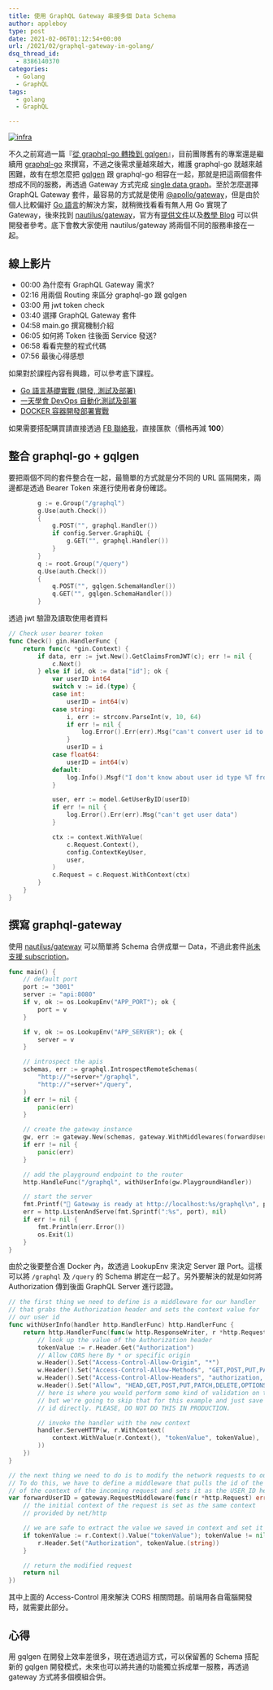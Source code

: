 ```yaml
---
title: 使用 GraphQL Gateway 串接多個 Data Schema
author: appleboy
type: post
date: 2021-02-06T01:12:54+00:00
url: /2021/02/graphql-gateway-in-golang/
dsq_thread_id:
  - 8386140370
categories:
  - Golang
  - GraphQL
tags:
  - golang
  - GraphQL

---
```

[![infra][1]][1]

不久之前寫過一篇『[從 graphql-go 轉換到 gqlgen][2]』，目前團隊舊有的專案還是繼續用 [graphql-go][3] 來撰寫，不過之後需求量越來越大，維護 graphql-go 就越來越困難，故有在想怎麼把 [gqlgen][4] 跟 graphql-go 相容在一起，那就是把這兩個套件想成不同的服務，再透過 Gateway 方式完成 [single data graph][5]。至於怎麼選擇 GraphQL Gateway 套件，最容易的方式就是使用 [@apollo/gateway][6]，但是由於個人比較偏好 [Go 語言][7]的解決方案，就稍微找看看有無人用 Go 實現了 Gateway，後來找到 [nautilus/gateway][8]，官方有[提供文件][9]以及[教學 Blog][10] 可以供開發者參考。底下會教大家使用 nautilus/gateway 將兩個不同的服務串接在一起。

<!--more-->

## 線上影片

  * 00:00​ 為什麼有 GraphQL Gateway 需求?
  * 02:16​ 用兩個 Routing 來區分 graphql-go 跟 gqlgen
  * 03:00​ 用 jwt token check
  * 03:40​ 選擇 GraphQL Gateway 套件
  * 04:58​ main.go 撰寫機制介紹
  * 06:05​ 如何將 Token 往後面 Service 發送?
  * 06:58​ 看看完整的程式代碼
  * 07:56​ 最後心得感想

如果對於課程內容有興趣，可以參考底下課程。

  * [Go 語言基礎實戰 (開發, 測試及部署)][11]
  * [一天學會 DevOps 自動化測試及部署][12]
  * [DOCKER 容器開發部署實戰][13]

如果需要搭配購買請直接透過 [FB 聯絡我][14]，直接匯款（價格再減 **100**）

## 整合 graphql-go + gqlgen

要把兩個不同的套件整合在一起，最簡單的方式就是分不同的 URL 區隔開來，兩邊都是透過 Bearer Token 來進行使用者身份確認。

```go
        g := e.Group("/graphql")
        g.Use(auth.Check())
        {
            g.POST("", graphql.Handler())
            if config.Server.GraphiQL {
                g.GET("", graphql.Handler())
            }
        }
        q := root.Group("/query")
        q.Use(auth.Check())
        {
            q.POST("", gqlgen.SchemaHandler())
            q.GET("", gqlgen.SchemaHandler())
        }
```

透過 jwt 驗證及讀取使用者資料

```go
// Check user bearer token
func Check() gin.HandlerFunc {
    return func(c *gin.Context) {
        if data, err := jwt.New().GetClaimsFromJWT(c); err != nil {
            c.Next()
        } else if id, ok := data["id"]; ok {
            var userID int64
            switch v := id.(type) {
            case int:
                userID = int64(v)
            case string:
                i, err := strconv.ParseInt(v, 10, 64)
                if err != nil {
                    log.Error().Err(err).Msg("can't convert user id to int64")
                }
                userID = i
            case float64:
                userID = int64(v)
            default:
                log.Info().Msgf("I don't know about user id type %T from token!", v)
            }

            user, err := model.GetUserByID(userID)
            if err != nil {
                log.Error().Err(err).Msg("can't get user data")
            }

            ctx := context.WithValue(
                c.Request.Context(),
                config.ContextKeyUser,
                user,
            )
            c.Request = c.Request.WithContext(ctx)
        }
    }
}
```

## 撰寫 graphql-gateway

使用 [nautilus/gateway][8] 可以簡單將 Schema 合併成單一 Data，不過此套件[尚未支援 subscription][15]。

```go
func main() {
    // default port
    port := "3001"
    server := "api:8080"
    if v, ok := os.LookupEnv("APP_PORT"); ok {
        port = v
    }

    if v, ok := os.LookupEnv("APP_SERVER"); ok {
        server = v
    }

    // introspect the apis
    schemas, err := graphql.IntrospectRemoteSchemas(
        "http://"+server+"/graphql",
        "http://"+server+"/query",
    )
    if err != nil {
        panic(err)
    }

    // create the gateway instance
    gw, err := gateway.New(schemas, gateway.WithMiddlewares(forwardUserID))
    if err != nil {
        panic(err)
    }

    // add the playground endpoint to the router
    http.HandleFunc("/graphql", withUserInfo(gw.PlaygroundHandler))

    // start the server
    fmt.Printf("🚀 Gateway is ready at http://localhost:%s/graphql\n", port)
    err = http.ListenAndServe(fmt.Sprintf(":%s", port), nil)
    if err != nil {
        fmt.Println(err.Error())
        os.Exit(1)
    }
}
```

由於之後要整合進 Docker 內，故透過 LookupEnv 來決定 Server 跟 Port。這樣可以將 `/graphql` 及 `/query` 的 Schema 綁定在一起了。另外要解決的就是如何將 Authorization 傳到後面 GraphQL Server 進行認證。

```go
// the first thing we need to define is a middleware for our handler
// that grabs the Authorization header and sets the context value for
// our user id
func withUserInfo(handler http.HandlerFunc) http.HandlerFunc {
    return http.HandlerFunc(func(w http.ResponseWriter, r *http.Request) {
        // look up the value of the Authorization header
        tokenValue := r.Header.Get("Authorization")
        // Allow CORS here By * or specific origin
        w.Header().Set("Access-Control-Allow-Origin", "*")
        w.Header().Set("Access-Control-Allow-Methods", "GET,POST,PUT,PATCH,DELETE,OPTIONS")
        w.Header().Set("Access-Control-Allow-Headers", "authorization, origin, content-type, accept")
        w.Header().Set("Allow", "HEAD,GET,POST,PUT,PATCH,DELETE,OPTIONS")
        // here is where you would perform some kind of validation on the token
        // but we're going to skip that for this example and just save it as the
        // id directly. PLEASE, DO NOT DO THIS IN PRODUCTION.

        // invoke the handler with the new context
        handler.ServeHTTP(w, r.WithContext(
            context.WithValue(r.Context(), "tokenValue", tokenValue),
        ))
    })
}

// the next thing we need to do is to modify the network requests to our services.
// To do this, we have to define a middleware that pulls the id of the user out
// of the context of the incoming request and sets it as the USER_ID header.
var forwardUserID = gateway.RequestMiddleware(func(r *http.Request) error {
    // the initial context of the request is set as the same context
    // provided by net/http

    // we are safe to extract the value we saved in context and set it as the outbound header
    if tokenValue := r.Context().Value("tokenValue"); tokenValue != nil {
        r.Header.Set("Authorization", tokenValue.(string))
    }

    // return the modified request
    return nil
})
```

其中上面的 Access-Control 用來解決 CORS 相關問題。前端用各自電腦開發時，就需要此部分。

## 心得

用 gqlgen 在開發上效率差很多，現在透過這方式，可以保留舊的 Schema 搭配新的 gqlgen 開發模式，未來也可以將共通的功能獨立拆成單一服務，再透過 gateway 方式將多個模組合併。

 [1]: https://lh3.googleusercontent.com/eWR5fi9ipIuscey-E940I6fhwU5ZySehbItzPLyPVchJxBlq8N1uXT-psLHdX_wV6xojac3_EeCFZH6vs6C1R910vzDV1mY2uOo33so6QqpWgNqbDjGZPB6ar2NwspITQ7paTfjqSo8=w1920-h1080 "infra"
 [2]: https://blog.wu-boy.com/2020/04/switch-graphql-go-to-gqlgen-in-golang/
 [3]: https://github.com/graphql-go/graphql
 [4]: https://gqlgen.com/
 [5]: https://principledgraphql.com/integrity#1-one-graph
 [6]: https://www.apollographql.com/docs/federation/gateway/
 [7]: https://golang.org
 [8]: https://github.com/nautilus/gateway
 [9]: https://gateway.nautilus.dev/
 [10]: https://medium.com/@aaivazis/a-guide-to-schema-federation-part-1-995b639ac035
 [11]: https://www.udemy.com/course/golang-fight/?couponCode=202101
 [12]: https://www.udemy.com/course/devops-oneday/?couponCode=202101
 [13]: https://www.udemy.com/course/docker-practice/?couponCode=202101
 [14]: http://facebook.com/appleboy46
 [15]: https://github.com/nautilus/gateway/issues/108